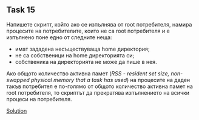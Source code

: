 ## Task 15

Напишете скрипт, който ако се изпълнява от root потребителя, намира процесите на потребителите, които не са root потребителя и
е изпълнено поне едно от следните неща:
* имат зададена несъществуваща home директория;
* не са собственици на home директорията си;
* собственика на директорията не може да пише в нея.

Ако общото количество активна памет (*RSS - resident set size, non-swapped physical memory that a task has used*) на процесите
на даден такъв потребител е по-голямо от общото количество активна памет на root потребителя, то скриптът да прекратява 
изпълнението на всички процеси на потребителя. 

[Solution](https://github.com/Svetlin12/Linux-Shell-and-C-files/blob/master/FMITasks/Task15-Solution.sh)
